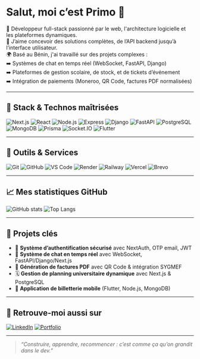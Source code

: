 # Salut, moi c’est Primo 👋

🎯 Développeur full-stack passionné par le web, l'architecture logicielle et les plateformes dynamiques.  
🧠 J’aime concevoir des solutions complètes, de l’API backend jusqu’à l’interface utilisateur.  
🌍 Basé au Bénin, j'ai travaillé sur des projets complexes :  
➡️ Systèmes de chat en temps réel (WebSocket, FastAPI, Django)  
➡️ Plateformes de gestion scolaire, de stock, et de tickets d’événement  
➡️ Intégration de paiements (Moneroo, QR Code, factures PDF normalisées)

---

## 🚀 Stack & Technos maîtrisées

![Next.js](https://img.shields.io/badge/-Next.js-000000?style=flat&logo=next.js)
![React](https://img.shields.io/badge/-React-61DAFB?style=flat&logo=react)
![Node.js](https://img.shields.io/badge/-Node.js-339933?style=flat&logo=node.js)
![Express](https://img.shields.io/badge/-Express.js-000000?style=flat&logo=express)
![Django](https://img.shields.io/badge/-Django-092E20?style=flat&logo=django)
![FastAPI](https://img.shields.io/badge/-FastAPI-009688?style=flat&logo=fastapi)
![PostgreSQL](https://img.shields.io/badge/-PostgreSQL-336791?style=flat&logo=postgresql)
![MongoDB](https://img.shields.io/badge/-MongoDB-47A248?style=flat&logo=mongodb)
![Prisma](https://img.shields.io/badge/-Prisma-2D3748?style=flat&logo=prisma)
![Socket.IO](https://img.shields.io/badge/-Socket.IO-010101?style=flat&logo=socket.io)
![Flutter](https://img.shields.io/badge/-Flutter-02569B?style=flat&logo=flutter)

---

## 🧰 Outils & Services

![Git](https://img.shields.io/badge/-Git-F05032?style=flat&logo=git)
![GitHub](https://img.shields.io/badge/-GitHub-181717?style=flat&logo=github)
![VS Code](https://img.shields.io/badge/-VS_Code-007ACC?style=flat&logo=visual-studio-code)
![Render](https://img.shields.io/badge/-Render-46E3B7?style=flat&logo=render)
![Railway](https://img.shields.io/badge/-Railway-0B0D0E?style=flat&logo=railway)
![Vercel](https://img.shields.io/badge/-Vercel-000000?style=flat&logo=vercel)
![Brevo](https://img.shields.io/badge/-Brevo-1F1F1F?style=flat)

---

## 📈 Mes statistiques GitHub

![GitHub stats](https://github-readme-stats.vercel.app/api?username=primo280&show_icons=true&theme=radical)
![Top Langs](https://github-readme-stats.vercel.app/api/top-langs/?username=primo280&layout=compact&theme=radical)

---

## 🧪 Projets clés

- 🔐 **Système d’authentification sécurisé** avec NextAuth, OTP email, JWT
- 💬 **Système de chat en temps réel** avec WebSocket, FastAPI/Django/Next.js
- 🧾 **Génération de factures PDF** avec QR Code & intégration SYGMEF
- 🗓️ **Gestion de planning universitaire dynamique** avec Next.js & PostgreSQL
- 🛒 **Application de billetterie mobile** (Flutter, Node.js, MongoDB)

---

## 🔗 Retrouve-moi aussi sur

[![LinkedIn](https://img.shields.io/badge/LinkedIn-Primo-blue?style=flat&logo=linkedin)](https://www.linkedin.com/in/primo280)
[![Portfolio](https://img.shields.io/badge/Portfolio-Site-000?style=flat&logo=google-chrome)](https://ton-site.com) <!-- Remplace par ton vrai lien -->

---

> _“Construire, apprendre, recommencer : c’est comme ça qu’on grandit dans le dev.”_

